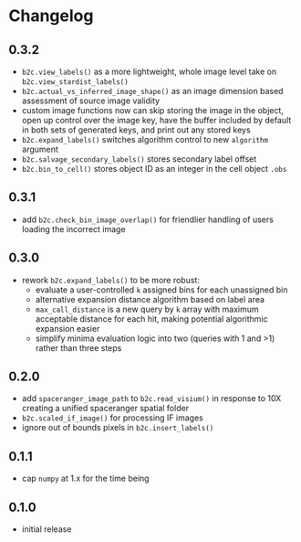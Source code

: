 # Changelog

## 0.3.2
- `b2c.view_labels()` as a more lightweight, whole image level take on `b2c.view_stardist_labels()`
- `b2c.actual_vs_inferred_image_shape()` as an image dimension based assessment of source image validity
- custom image functions now can skip storing the image in the object, open up control over the image key, have the buffer included by default in both sets of generated keys, and print out any stored keys
- `b2c.expand_labels()` switches algorithm control to new `algorithm` argument
- `b2c.salvage_secondary_labels()` stores secondary label offset
- `b2c.bin_to_cell()` stores object ID as an integer in the cell object `.obs`

## 0.3.1
- add `b2c.check_bin_image_overlap()` for friendlier handling of users loading the incorrect image

## 0.3.0
- rework `b2c.expand_labels()` to be more robust:
    - evaluate a user-controlled `k` assigned bins for each unassigned bin
    - alternative expansion distance algorithm based on label area
    - `max_call_distance` is a new query by `k` array with maximum acceptable distance for each hit, making potential algorithmic expansion easier
    - simplify minima evaluation logic into two (queries with 1 and >1) rather than three steps

## 0.2.0
- add `spaceranger_image_path` to `b2c.read_visium()` in response to 10X creating a unified spaceranger spatial folder
- `b2c.scaled_if_image()` for processing IF images
- ignore out of bounds pixels in `b2c.insert_labels()`

## 0.1.1
- cap `numpy` at 1.x for the time being

## 0.1.0
- initial release
